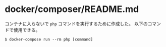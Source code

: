# docker/composer/README.md

コンテナに入らないで `php` コマンドを実行するために作成した。
以下のコマンドで使用できる。

```angular2html
$ docker-compose run --rm php [command]
```